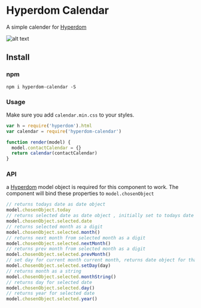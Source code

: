 # Hyperdom Calendar
A simple calender for [Hyperdom](https://github.com/featurist/hyperdom)

![alt text](https://cloud.githubusercontent.com/assets/6469970/25592200/cd4676f4-2eaf-11e7-913d-76cd0b3cb679.png)
## Install

### npm
    npm i hyperdom-calendar -S
### Usage
Make sure you add `calendar.min.css` to your styles.
```JavaScript
var h = require('hyperdom').html
var calendar = require('hyperdom-calendar')

function render(model) {
  model.contactCalendar = {}
  return calendar(contactCalendar)
}
```
### API
a [Hyperdom](https://github.com/featurist/hyperdom) model object is required for this component to work. The component will bind these properties to `model.chosenObject`
```JavaScript
// returns todays date as date object
model.chosenObject.today
// returns selected date as date object , initially set to todays date
model.chosenObject.selected.date
// returns selected month as a digit
model.chosenObject.selected.month()
// returns next month from selected month as a digit
model.chosenObject.selected.nextMonth()
// returns prev month from selected month as a digit
model.chosenObject.selected.prevMonth()
// set day for current month current month, returns date object for that day
model.chosenObject.selected.setDay(day)
// returns month as a string
model.chosenObject.selected.monthString()
// returns day for selected date
model.chosenObject.selected.day()
// returns year for selected date
model.chosenObject.selected.year()
